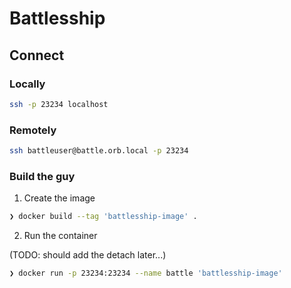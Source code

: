 # Battlesship

## Connect

### Locally

```bash
ssh -p 23234 localhost
```

### Remotely

```bash
ssh battleuser@battle.orb.local -p 23234
```

### Build the guy

1. Create the image

```bash
❯ docker build --tag 'battlesship-image' .
```

2. Run the container

(TODO: should add the detach later...)

```bash
❯ docker run -p 23234:23234 --name battle 'battlesship-image'
```
